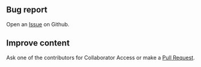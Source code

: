 ## Bug report

Open an [Issue](https://github.com/FreeFem/FreeFem-doc/issues) on Github.

## Improve content

Ask one of the contributors for Collaborator Access or make a [Pull Request](https://github.com/FreeFem/FreeFem-doc/pulls).
